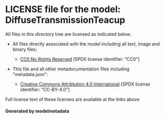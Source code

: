 # LICENSE file for the model: DiffuseTransmissionTeacup

All files in this directory tree are licensed as indicated below.

* All files directly associated with the model including all text, image and binary files:

  * [CC0 No Rights Reserved]("https://creativecommons.org/share-your-work/public-domain/cc0") [SPDX license identifier: "CC0"]

* This file and all other metadocumentation files including "metadata.json":

  * [Creative Commons Attribtution 4.0 International]("https://creativecommons.org/licenses/by/4.0/legalcode") [SPDX license identifier: "CC-BY-4.0"]

Full license text of these licenses are available at the links above

#### Generated by modelmetadata